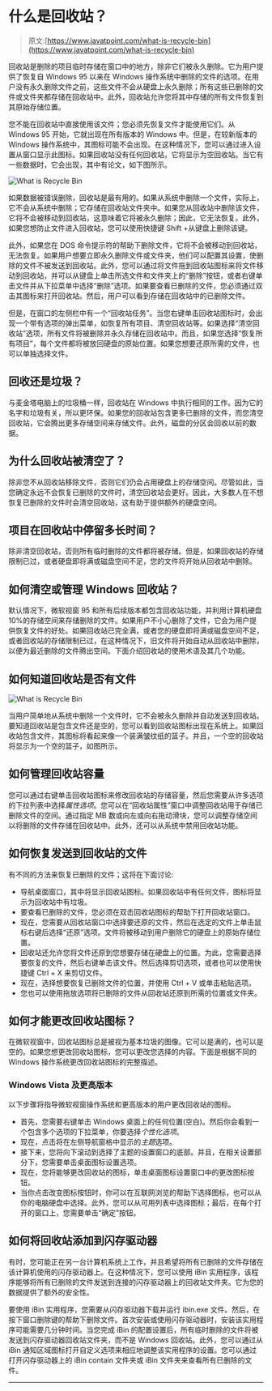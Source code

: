 # 什么是回收站？

> 原文:[https://www.javatpoint.com/what-is-recycle-bin](https://www.javatpoint.com/what-is-recycle-bin)

回收站是删除的项目临时存储在窗口中的地方，除非它们被永久删除。它为用户提供了恢复自 Windows 95 以来在 Windows 操作系统中删除的文件的选项。在用户没有永久删除文件之前，这些文件不会从硬盘上永久删除；所有这些已删除的文件或文件夹都存储在回收站中。此外，回收站允许您将其中存储的所有文件恢复到其原始存储位置。

您不能在回收站中直接使用该文件；您必须先恢复文件才能使用它们。从 Windows 95 开始，它就出现在所有版本的 Windows 中。但是，在较新版本的 Windows 操作系统中，其图标可能不会出现。在这种情况下，您可以通过进入设置从窗口显示此图标。如果回收站没有任何回收站，它将显示为空回收站。当它有一些数据时，它会出现，其中有论文，如下图所示。

![What is Recycle Bin](../Images/bf393e3f66d4cdc5bc959d26f4cb6bc7.png)

如果数据被错误删除，回收站是最有用的。如果从系统中删除一个文件，实际上，它不会从系统中删除；它存储在回收站文件夹中。如果您从回收站中删除该文件，它将不会被移动到回收站，这意味着它将被永久删除；因此，它无法恢复。此外，如果您想防止文件进入回收站，您可以使用快捷键 Shift +从键盘上删除该键。

此外，如果您在 DOS 命令提示符的帮助下删除文件，它将不会被移动到回收站，无法恢复。如果用户想要立即永久删除文件或文件夹，他们可以配置其设置，使删除的文件不被发送到回收站。此外，您可以通过将文件拖到回收站图标来将文件移动到回收站，并可以从键盘上单击所选文件和文件夹上的“删除”按钮，或者右键单击文件并从下拉菜单中选择“删除”选项。如果要查看已删除的文件，您必须通过双击其图标来打开回收站。然后，用户可以看到存储在回收站中的已删除文件。

但是，在窗口的左侧栏中有一个“回收站任务”。当您右键单击回收站图标时，会出现一个带有选项的弹出菜单，如恢复所有项目、清空回收站等。如果选择“清空回收站”选项，所有文件将被删除并永久存储在回收站中。而且，如果您选择“恢复所有项目”，每个文件都将被放回硬盘的原始位置。如果您想要还原所需的文件，也可以单独选择文件。

## 回收还是垃圾？

与麦金塔电脑上的垃圾桶一样，回收站在 Windows 中执行相同的工作。因为它的名字和垃圾有关，所以更环保。如果您的回收站包含更多已删除的文件，而您清空回收站，它会腾出更多存储空间来存储文件。此外，磁盘的分区会回收以前的数据。

## 为什么回收站被清空了？

除非您不从回收站移除文件，否则它们仍会占用硬盘上的存储空间。尽管如此，当您确定永远不会恢复已删除的文件时，清空回收站会更好。因此，大多数人在不想恢复已删除的文件时会清空回收站，这有助于提供额外的硬盘空间。

## 项目在回收站中停留多长时间？

除非清空回收站，否则所有临时删除的文件都将被存储。但是，如果回收站的存储限制已过，或者硬盘即将满或磁盘空间不足，您的文件将开始从回收站中删除。

## 如何清空或管理 Windows 回收站？

默认情况下，微软视窗 95 和所有后续版本都包含回收站功能，并利用计算机硬盘 10%的存储空间来存储删除的文件。如果用户不小心删除了文件，它会为用户提供恢复文件的好处。如果回收站已完全满，或者您的硬盘即将满或磁盘空间不足，或者回收站的存储限制已过，在这种情况下，旧文件将开始自动从回收站中删除，以便为最近删除的文件腾出空间。下面介绍回收站的使用术语及其几个功能。

## 如何知道回收站是否有文件

![What is Recycle Bin](../Images/c58ff1f9cb6d6d6d6163318372bf5803.png)

当用户简单地从系统中删除一个文件时，它不会被永久删除并自动发送到回收站。要知道回收站是包含文件还是空的，您可以看到回收站图标出现在系统上。如果回收站包含文件，其图标将看起来像一个装满皱纹纸的篮子。并且，一个空的回收站将显示为一个空的篮子，如图所示。

## 如何管理回收站容量

您可以通过右键单击回收站图标来修改回收站的存储容量，然后您需要从许多选项的下拉列表中选择*属性选项*。您可以在“回收站属性”窗口中调整回收站用于存储已删除文件的空间。通过指定 MB 数或向左或向右拖动滑块，您可以调整存储空间以将删除的文件存储在回收站中。此外，还可以从系统中禁用回收站功能。

## 如何恢复发送到回收站的文件

有不同的方法来恢复已删除的文件；这将在下面讨论:

*   导航桌面窗口，其中将显示回收站图标。如果回收站中有任何文件，图标将显示为回收站中有垃圾。
*   要查看已删除的文件，您必须在双击回收站图标的帮助下打开回收站窗口。
*   现在，您需要从回收站窗口中选择要还原的文件，然后在选定的文件上单击鼠标右键后选择“还原”选项。文件将被移动到用户删除它的硬盘上的原始存储位置。
*   回收站还允许您将文件还原到您想要存储在硬盘上的位置。为此，您需要选择要恢复的文件，然后右键单击该文件。然后选择剪切选项，或者也可以使用快捷键 Ctrl + X 来剪切文件。
*   现在，选择想要恢复已删除文件的位置，并使用 Ctrl + V 或单击粘贴选项。
*   您也可以使用拖放选项将已删除的文件从回收站还原到所需的位置或文件夹。

## 如何才能更改回收站图标？

在微软视窗中，回收站图标总是被视为基本垃圾的图像。它可以是满的，也可以是空的。如果您想更改回收站图标，您可以更改您选择的内容。下面是根据不同的 Windows 操作系统更改回收站图标的完整描述。

### Windows Vista 及更高版本

以下步骤将指导微软视窗操作系统和更高版本的用户更改回收站的图标。

*   首先，您需要右键单击 Windows 桌面上的任何位置(空白)。然后你会看到一个包含多个选项的下拉菜单，你要选择*个性化选项*。
*   现在，点击将在左侧导航窗格中显示的*主题*选项。
*   接下来，您将向下滚动到选择了主题的设置窗口的底部。并且，在相关设置部分下，您需要单击桌面图标设置选项。
*   现在，您将能够更改回收站的图标，单击桌面图标设置窗口中的更改图标按钮。
*   当你点击改变图标按钮时，你可以在互联网浏览的帮助下选择图标，也可以从你的电脑硬盘中选择。此外，您可以从可用列表中选择图标；最后，在每个打开的窗口上，您需要单击“确定”按钮。

## 如何将回收站添加到闪存驱动器

有时，您可能正在另一台计算机系统上工作，并且希望将所有已删除的文件存储在该计算机使用的闪存驱动器上。在这种情况下，您可以使用 iBin 实用程序，该程序能够将所有已删除的文件发送到连接的闪存驱动器上的回收站文件夹。它为您的数据提供了额外的安全性。

要使用 iBin 实用程序，您需要从闪存驱动器下载并运行 ibin.exe 文件。然后，在按下窗口删除键的帮助下删除文件。首次安装或使用闪存驱动器时，安装该实用程序可能需要几分钟时间。当您完成 iBin 的配置设置后，所有临时删除的文件将被发送到闪存驱动器回收站文件夹，而不是 Windows 回收站。此外，您可以通过从 iBin 通知区域图标打开自定义选项来相应地调整该实用程序的设置。您可以通过打开闪存驱动器上的 iBin contain 文件夹或 iBin 文件夹来查看所有已删除的文件。

* * *